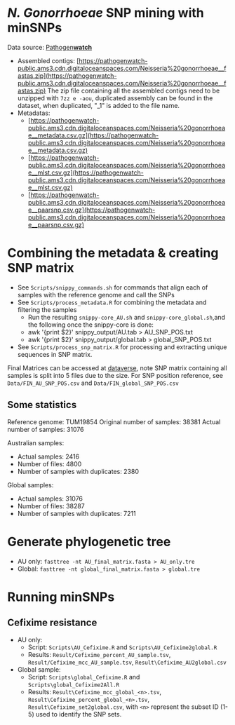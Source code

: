# *N. Gonorrhoeae* SNP mining with minSNPs
Data source: [Pathogen**watch**](https://pathogen.watch/genomes/all?organismId=485)
- Assembled contigs: [https://pathogenwatch-public.ams3.cdn.digitaloceanspaces.com/Neisseria%20gonorrhoeae__fastas.zip](https://pathogenwatch-public.ams3.cdn.digitaloceanspaces.com/Neisseria%20gonorrhoeae__fastas.zip)
The zip file containing all the assembled contigs need to be unzipped with `7zz e -aou`, duplicated assembly can be found in the dataset, when duplicated, "_1" is added to the file name.
- Metadatas: 
    - [https://pathogenwatch-public.ams3.cdn.digitaloceanspaces.com/Neisseria%20gonorrhoeae__metadata.csv.gz](https://pathogenwatch-public.ams3.cdn.digitaloceanspaces.com/Neisseria%20gonorrhoeae__metadata.csv.gz)
    - [https://pathogenwatch-public.ams3.cdn.digitaloceanspaces.com/Neisseria%20gonorrhoeae__mlst.csv.gz](https://pathogenwatch-public.ams3.cdn.digitaloceanspaces.com/Neisseria%20gonorrhoeae__mlst.csv.gz)
    - [https://pathogenwatch-public.ams3.cdn.digitaloceanspaces.com/Neisseria%20gonorrhoeae__paarsnp.csv.gz](https://pathogenwatch-public.ams3.cdn.digitaloceanspaces.com/Neisseria%20gonorrhoeae__paarsnp.csv.gz)


# Combining the metadata & creating SNP matrix
- See `Scripts/snippy_commands.sh` for commands that align each of samples with the reference genome and call the SNPs
- See `Scripts/process_metadata.R` for combining the metadata and filtering the samples
    - Run the resulting `snippy-core_AU.sh` and `snippy-core_global.sh`,and the following once the snippy-core is done:
    - awk '{print $2}' snippy_output/AU.tab > AU_SNP_POS.txt
    - awk '{print $2}' snippy_output/global.tab > global_SNP_POS.txt
- See `Scripts/process_snp_matrix.R` for processing and extracting unique sequences in SNP matrix.

Final Matrices can be accessed at [dataverse](https://doi.org/10.7910/DVN/K2AECH), note SNP matrix containing all samples is split into 5 files due to the size.
For SNP position reference, see `Data/FIN_AU_SNP_POS.csv` and `Data/FIN_global_SNP_POS.csv`

## Some statistics
Reference genome: TUM19854
Original number of samples: 38381
Actual number of samples: 31076

Australian samples:
- Actual samples: 2416
- Number of files: 4800
- Number of samples with duplicates: 2380

Global samples:
- Actual samples: 31076
- Number of files: 38287
- Number of samples with duplicates: 7211

# Generate phylogenetic tree
- AU only: `fasttree -nt AU_final_matrix.fasta > AU_only.tre`
- Global: `fasttree -nt global_final_matrix.fasta > global.tre`

# Running minSNPs
## Cefixime resistance
- AU only:
    - Script: `Scripts\AU_Cefixime.R` and `Scripts\AU_Cefixime2global.R`
    - Results: `Result/Cefixime_percent_AU_sample.tsv`, `Result/Cefixime_mcc_AU_sample.tsv`, `Result\Cefixime_AU2global.csv`
- Global sample:
    - Script: `Scripts\global_Cefixime.R` and `Scripts\global_Cefixime2All.R`
    - Results: `Result\Cefixime_mcc_global_<n>.tsv`, `Result\Cefixime_percent_global_<n>.tsv`, `Result\Cefixime_set2global.csv`, with `<n>` represent the subset ID (1-5) used to identify the SNP sets.
